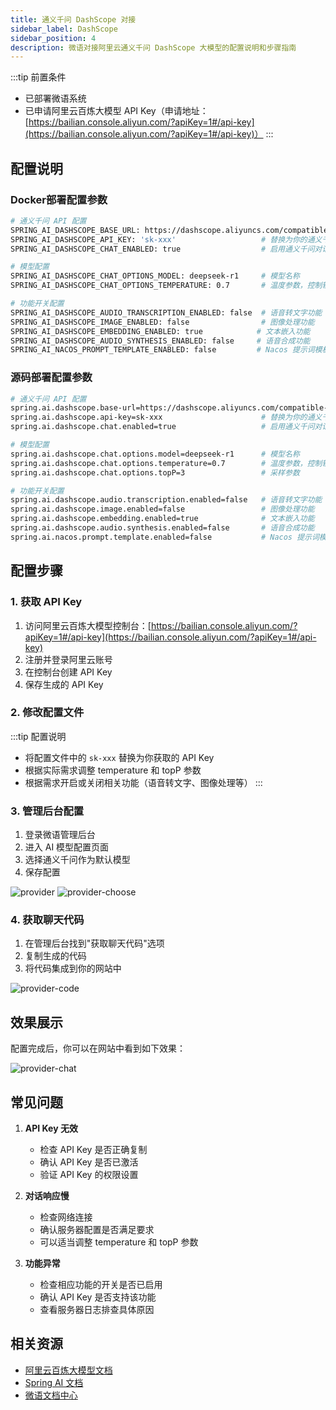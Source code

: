```yaml
---
title: 通义千问 DashScope 对接
sidebar_label: DashScope
sidebar_position: 4
description: 微语对接阿里云通义千问 DashScope 大模型的配置说明和步骤指南
---
```


:::tip 前置条件

- 已部署微语系统
- 已申请阿里云百炼大模型 API Key（申请地址：[https://bailian.console.aliyun.com/?apiKey=1#/api-key](https://bailian.console.aliyun.com/?apiKey=1#/api-key)）
:::

## 配置说明

### Docker部署配置参数

```bash
# 通义千问 API 配置
SPRING_AI_DASHSCOPE_BASE_URL: https://dashscope.aliyuncs.com/compatible-mode
SPRING_AI_DASHSCOPE_API_KEY: 'sk-xxx'                   # 替换为你的通义千问 API Key
SPRING_AI_DASHSCOPE_CHAT_ENABLED: true                  # 启用通义千问对话功能

# 模型配置
SPRING_AI_DASHSCOPE_CHAT_OPTIONS_MODEL: deepseek-r1     # 模型名称
SPRING_AI_DASHSCOPE_CHAT_OPTIONS_TEMPERATURE: 0.7       # 温度参数，控制输出的随机性，范围 0-1

# 功能开关配置
SPRING_AI_DASHSCOPE_AUDIO_TRANSCRIPTION_ENABLED: false  # 语音转文字功能
SPRING_AI_DASHSCOPE_IMAGE_ENABLED: false                # 图像处理功能
SPRING_AI_DASHSCOPE_EMBEDDING_ENABLED: true            # 文本嵌入功能
SPRING_AI_DASHSCOPE_AUDIO_SYNTHESIS_ENABLED: false     # 语音合成功能
SPRING_AI_NACOS_PROMPT_TEMPLATE_ENABLED: false         # Nacos 提示词模板功能
```

### 源码部署配置参数

```bash
# 通义千问 API 配置
spring.ai.dashscope.base-url=https://dashscope.aliyuncs.com/compatible-mode
spring.ai.dashscope.api-key=sk-xxx                      # 替换为你的通义千问 API Key
spring.ai.dashscope.chat.enabled=true                   # 启用通义千问对话功能

# 模型配置
spring.ai.dashscope.chat.options.model=deepseek-r1      # 模型名称
spring.ai.dashscope.chat.options.temperature=0.7        # 温度参数，控制输出的随机性，范围 0-1
spring.ai.dashscope.chat.options.topP=3                 # 采样参数

# 功能开关配置
spring.ai.dashscope.audio.transcription.enabled=false   # 语音转文字功能
spring.ai.dashscope.image.enabled=false                 # 图像处理功能
spring.ai.dashscope.embedding.enabled=true              # 文本嵌入功能
spring.ai.dashscope.audio.synthesis.enabled=false       # 语音合成功能
spring.ai.nacos.prompt.template.enabled=false           # Nacos 提示词模板功能
```

## 配置步骤

### 1. 获取 API Key

1. 访问阿里云百炼大模型控制台：[https://bailian.console.aliyun.com/?apiKey=1#/api-key](https://bailian.console.aliyun.com/?apiKey=1#/api-key)
2. 注册并登录阿里云账号
3. 在控制台创建 API Key
4. 保存生成的 API Key

### 2. 修改配置文件

:::tip 配置说明

- 将配置文件中的 `sk-xxx` 替换为你获取的 API Key
- 根据实际需求调整 temperature 和 topP 参数
- 根据需求开启或关闭相关功能（语音转文字、图像处理等）
:::

### 3. 管理后台配置

1. 登录微语管理后台
2. 进入 AI 模型配置页面
3. 选择通义千问作为默认模型
4. 保存配置

![provider](/img/deploy/provider/provider.png)
![provider-choose](/img/deploy/provider/provider-choose.png)

### 4. 获取聊天代码

1. 在管理后台找到"获取聊天代码"选项
2. 复制生成的代码
3. 将代码集成到你的网站中

![provider-code](/img/deploy/provider/provider-code.png)

## 效果展示

配置完成后，你可以在网站中看到如下效果：

![provider-chat](/img/deploy/provider/provider-chat.png)

## 常见问题

1. **API Key 无效**
   - 检查 API Key 是否正确复制
   - 确认 API Key 是否已激活
   - 验证 API Key 的权限设置

2. **对话响应慢**
   - 检查网络连接
   - 确认服务器配置是否满足要求
   - 可以适当调整 temperature 和 topP 参数

3. **功能异常**
   - 检查相应功能的开关是否已启用
   - 确认 API Key 是否支持该功能
   - 查看服务器日志排查具体原因

## 相关资源

- [阿里云百炼大模型文档](https://bailian.console.aliyun.com/?spm=a2c4g.11186623.0.0.11c67980m5X2VR#/model-market)
- [Spring AI 文档](https://docs.spring.io/spring-ai/reference/api/chat/dashscope-chat.html)
- [微语文档中心](/docs/intro)
